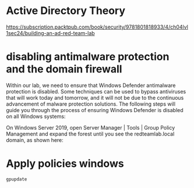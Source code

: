 Active Directory Theory
========================================



<https://subscription.packtpub.com/book/security/9781801818933/4/ch04lvl1sec24/building-an-ad-red-team-lab>

# disabling antimalware protection and the domain firewall
Within our lab, we need to ensure that Windows Defender antimalware protection is disabled. Some techniques can be used to bypass antiviruses that will work today and tomorrow, and it will not be due to the continuous advancement of malware protection solutions. The following steps will guide you through the process of ensuring Windows Defender is disabled on all Windows systems:

On Windows Server 2019, open Server Manager | Tools | Group Policy Management and expand the forest until you see the redteamlab.local domain, as shown here:

# Apply policies windows 

    gpupdate